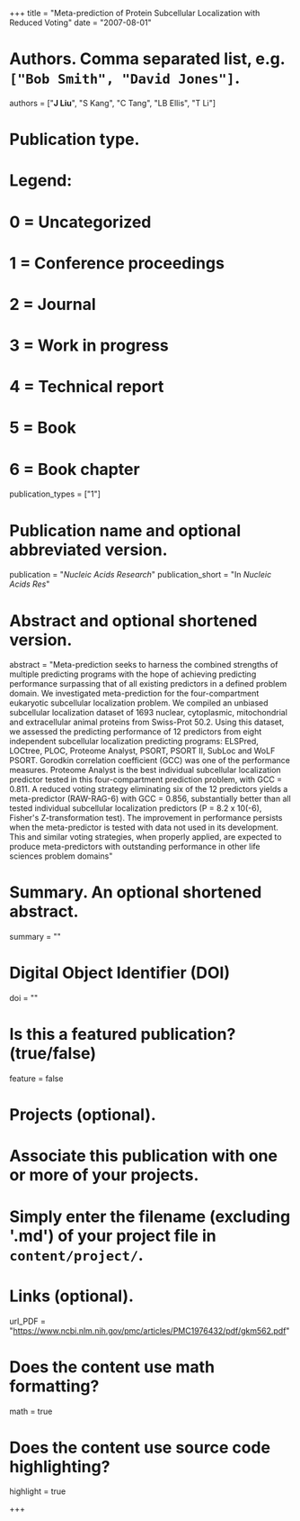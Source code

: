 +++
title = "Meta-prediction of Protein Subcellular Localization with Reduced Voting"
date = "2007-08-01"

# Authors. Comma separated list, e.g. `["Bob Smith", "David Jones"]`.
authors = ["__J Liu__", "S Kang", "C Tang", "LB Ellis", "T Li"]

# Publication type.
# Legend:
# 0 = Uncategorized
# 1 = Conference proceedings
# 2 = Journal
# 3 = Work in progress
# 4 = Technical report
# 5 = Book
# 6 = Book chapter
publication_types = ["1"]

# Publication name and optional abbreviated version.
publication = "*Nucleic Acids Research*"
publication_short = "In *Nucleic Acids Res*"

# Abstract and optional shortened version.
abstract = "Meta-prediction seeks to harness the combined strengths of multiple predicting programs with the hope of achieving predicting performance surpassing that of all existing predictors in a defined problem domain. We investigated meta-prediction for the four-compartment eukaryotic subcellular localization problem. We compiled an unbiased subcellular localization dataset of 1693 nuclear, cytoplasmic, mitochondrial and extracellular animal proteins from Swiss-Prot 50.2. Using this dataset, we assessed the predicting performance of 12 predictors from eight independent subcellular localization predicting programs: ELSPred, LOCtree, PLOC, Proteome Analyst, PSORT, PSORT II, SubLoc and WoLF PSORT. Gorodkin correlation coefficient (GCC) was one of the performance measures. Proteome Analyst is the best individual subcellular localization predictor tested in this four-compartment prediction problem, with GCC = 0.811. A reduced voting strategy eliminating six of the 12 predictors yields a meta-predictor (RAW-RAG-6) with GCC = 0.856, substantially better than all tested individual subcellular localization predictors (P = 8.2 x 10(-6), Fisher's Z-transformation test). The improvement in performance persists when the meta-predictor is tested with data not used in its development. This and similar voting strategies, when properly applied, are expected to produce meta-predictors with outstanding performance in other life sciences problem domains"

# Summary. An optional shortened abstract.
summary = ""

# Digital Object Identifier (DOI)
doi = ""

# Is this a featured publication? (true/false)
feature = false

# Projects (optional).
#   Associate this publication with one or more of your projects.
#   Simply enter the filename (excluding '.md') of your project file in `content/project/`.

# Links (optional).
url_PDF = "https://www.ncbi.nlm.nih.gov/pmc/articles/PMC1976432/pdf/gkm562.pdf"

# Does the content use math formatting?
math = true

# Does the content use source code highlighting?
highlight = true

+++

